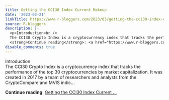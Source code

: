 ```yaml
---
title: Getting the CCI30 Index Current Makeup
date: '2023-03-21'
linkTitle: https://www.r-bloggers.com/2023/03/getting-the-cci30-index-current-makeup/
source: R-bloggers
description: |-
  <p>Introduction<br />
  The CCI30 Crypto Index is a cryptocurrency index that tracks the performance of the top 30 cryptocurrencies by market capitalization. It was created in 2017 by a team of researchers and analysts from the CryptoCompare and MVIS indic...</p>
  <strong>Continue reading</strong>: <a href="https://www.r-bloggers.com/2023/03/getting-the-cci30-index-current-makeup/">Getting the CCI30 Index Current ...
disable_comments: true
---
```

<p>Introduction<br />
The CCI30 Crypto Index is a cryptocurrency index that tracks the performance of the top 30 cryptocurrencies by market capitalization. It was created in 2017 by a team of researchers and analysts from the CryptoCompare and MVIS indic...</p>
<strong>Continue reading</strong>: <a href="https://www.r-bloggers.com/2023/03/getting-the-cci30-index-current-makeup/">Getting the CCI30 Index Current ...